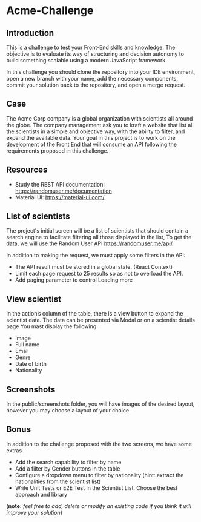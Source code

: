 # Acme-Challenge

## Introduction
This is a challenge to test your Front-End skills and knowledge.
The objective is to evaluate its way of structuring and decision autonomy to build something scalable using a modern JavaScript framework.

In this challenge you should clone the repository into your IDE environment, open a new branch with your name, add the necessary components, commit your solution back to the repository, and open a merge request.

## Case
The Acme Corp company is a global organization with scientists all around the globe. The company management ask you to kraft a website that list all the scientists in a simple and objective way, with the ability to filter, and expand the available data.
Your goal in this project is to work on the development of the Front End that will consume an API following the requirements proposed in this challenge.

## Resources
* Study the REST API documentation: https://randomuser.me/documentation
* Material UI: https://material-ui.com/

## List of scientists
The project's initial screen will be a list of scientists that should contain a search engine to facilitate filtering all those displayed in the list,
To get the data, we will use the Random User API https://randomuser.me/api/

In addition to making the request, we must apply some filters in the API:

*	The API result must be stored in a global state. (React Context)
*	Limit each page request to 25 results so as not to overload the API.
*	Add paging parameter to control Loading more


## View scientist
In the action’s column of the table, there is a view button to expand the scientist data. The data can be presented via Modal or on a scientist details page
You mast display the following:
* Image
* Full name
* Email
* Genre
* Date of birth
* Nationality

## Screenshots
In the public/screenshots folder, you will have images of the desired layout, however you may choose a layout of your choice

## Bonus
In addition to the challenge proposed with the two screens, we have some extras 

* Add the search capability to filter by name
* Add a filter by Gender buttons in the table
* Configure a dropdown menu to filter by nationality (hint: extract the nationalities from the scientist list)
* Write Unit Tests or E2E Test in the Scientist List. Choose the best approach and library

(**note:** _feel free to add, delete or modify an existing code if you think it will improve your solution_)
